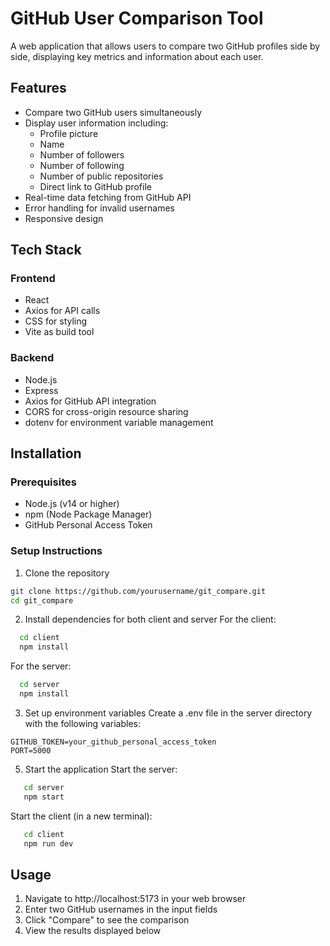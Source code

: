 # GitHub User Comparison Tool

A web application that allows users to compare two GitHub profiles side by side, displaying key metrics and information about each user.

## Features

- Compare two GitHub users simultaneously
- Display user information including:
  - Profile picture
  - Name
  - Number of followers
  - Number of following
  - Number of public repositories
  - Direct link to GitHub profile
- Real-time data fetching from GitHub API
- Error handling for invalid usernames
- Responsive design

## Tech Stack

### Frontend
- React
- Axios for API calls
- CSS for styling
- Vite as build tool

### Backend
- Node.js
- Express
- Axios for GitHub API integration
- CORS for cross-origin resource sharing
- dotenv for environment variable management

## Installation

### Prerequisites
- Node.js (v14 or higher)
- npm (Node Package Manager)
- GitHub Personal Access Token

### Setup Instructions

1. Clone the repository
```bash
git clone https://github.com/yourusername/git_compare.git
cd git_compare
```

2. Install dependencies for both client and server
For the client:
```bash
  cd client
  npm install
```

For the server:
```bash
  cd server
  npm install
```
  
3. Set up environment variables
Create a .env file in the server directory with the following variables:
```.env
GITHUB_TOKEN=your_github_personal_access_token
PORT=5000
```

5. Start the application
Start the server:
```bash
   cd server
   npm start
```

Start the client (in a new terminal):
```bash
   cd client
   npm run dev
```

## Usage
1. Navigate to http://localhost:5173 in your web browser
2. Enter two GitHub usernames in the input fields
3. Click "Compare" to see the comparison
4. View the results displayed below
